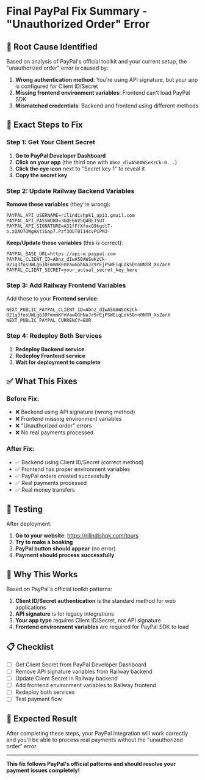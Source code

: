 # Final PayPal Fix Summary - "Unauthorized Order" Error

## 🎯 **Root Cause Identified**

Based on analysis of PayPal's official toolkit and your current setup, the "unauthorized order" error is caused by:

1. **Wrong authentication method**: You're using API signature, but your app is configured for Client ID/Secret
2. **Missing frontend environment variables**: Frontend can't load PayPal SDK
3. **Mismatched credentials**: Backend and frontend using different methods

## 🔧 **Exact Steps to Fix**

### **Step 1: Get Your Client Secret**

1. **Go to PayPal Developer Dashboard**
2. **Click on your app** (the third one with `Abnz_dlwA50AWSeKzCk-0...`)
3. **Click the eye icon** next to "Secret key 1" to reveal it
4. **Copy the secret key**

### **Step 2: Update Railway Backend Variables**

**Remove these variables** (they're wrong):
```
PAYPAL_API_USERNAME=rilindishpk1_api1.gmail.com
PAYPAL_API_PASSWORD=3GQE66V5Q4BEJ5UT
PAYPAL_API_SIGNATURE=A31fFfXfoxG9kgdtT-o.xQAQ7OWgAKtiGap7.Pzf3OUT0114cvPCPM3-
```

**Keep/Update these variables** (this is correct):
```
PAYPAL_BASE_URL=https://api-m.paypal.com
PAYPAL_CLIENT_ID=Abnz_dIwA50AWSeKzCk-021q3fosUWLg6JDFmmmKFmVawGGhNaJr9rEjPSWEiqLdk5Qnn0NTR_XsZarX
PAYPAL_CLIENT_SECRET=your_actual_secret_key_here
```

### **Step 3: Add Railway Frontend Variables**

Add these to your **Frontend service**:
```
NEXT_PUBLIC_PAYPAL_CLIENT_ID=Abnz_dIwA50AWSeKzCk-021q3fosUWLg6JDFmmmKFmVawGGhNaJr9rEjPSWEiqLdk5Qnn0NTR_XsZarX
NEXT_PUBLIC_PAYPAL_CURRENCY=EUR
```

### **Step 4: Redeploy Both Services**

1. **Redeploy Backend service**
2. **Redeploy Frontend service**
3. **Wait for deployment to complete**

## ✅ **What This Fixes**

### **Before Fix:**
- ❌ Backend using API signature (wrong method)
- ❌ Frontend missing environment variables
- ❌ "Unauthorized order" errors
- ❌ No real payments processed

### **After Fix:**
- ✅ Backend using Client ID/Secret (correct method)
- ✅ Frontend has proper environment variables
- ✅ PayPal orders created successfully
- ✅ Real payments processed
- ✅ Real money transfers

## 🧪 **Testing**

After deployment:

1. **Go to your website**: https://rilindishpk.com/tours
2. **Try to make a booking**
3. **PayPal button should appear** (no error)
4. **Payment should process successfully**

## 🚨 **Why This Works**

Based on PayPal's official toolkit patterns:

1. **Client ID/Secret authentication** is the standard method for web applications
2. **API signature** is for legacy integrations
3. **Your app type** requires Client ID/Secret, not API signature
4. **Frontend environment variables** are required for PayPal SDK to load

## 📋 **Checklist**

- [ ] Get Client Secret from PayPal Developer Dashboard
- [ ] Remove API signature variables from Railway backend
- [ ] Update Client Secret in Railway backend
- [ ] Add frontend environment variables to Railway frontend
- [ ] Redeploy both services
- [ ] Test payment flow

## 🎉 **Expected Result**

After completing these steps, your PayPal integration will work correctly and you'll be able to process real payments without the "unauthorized order" error.

---

**This fix follows PayPal's official patterns and should resolve your payment issues completely!**
